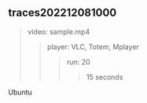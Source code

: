 ## traces202212081000

> video: sample.mp4
>
> > player: VLC, Totem, Mplayer
> >
> > > run: 20
> > >
> > > > 15 seconds

Ubuntu
